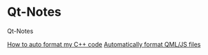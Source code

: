 # Qt-Notes
Qt-Notes

[How to auto format my C++ code](https://forum.qt.io/topic/103159/how-to-auto-format-my-code)
[Automatically format QML/JS files]([https://forum.qt.io/topic/103159/how-to-auto-format-my-code](https://doc.qt.io/qtcreator/creator-how-to-autoformat-qml-js.html))
